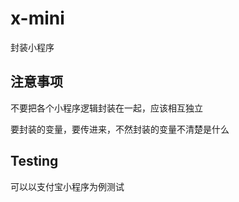 # x-mini

封装小程序

## 注意事项

不要把各个小程序逻辑封装在一起，应该相互独立

要封装的变量，要传进来，不然封装的变量不清楚是什么

## Testing

可以以支付宝小程序为例测试
